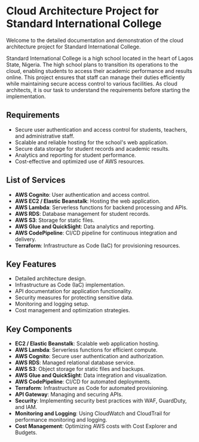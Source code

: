 # Cloud Architecture Project for Standard International College

Welcome to the detailed documentation and demonstration of the cloud architecture project for Standard International College.

Standard International College is a high school located in the heart of Lagos State, Nigeria. The high school plans to transition its operations to the cloud, enabling students to access their academic performance and results online. This project ensures that staff can manage their duties efficiently while maintaining secure access control to various facilities. As cloud architects, it is our task to understand the requirements before starting the implementation.

## Requirements
- Secure user authentication and access control for students, teachers, and administrative staff.
- Scalable and reliable hosting for the school's web application.
- Secure data storage for student records and academic results.
- Analytics and reporting for student performance.
- Cost-effective and optimized use of AWS resources.

## List of Services
- **AWS Cognito**: User authentication and access control.
- **AWS EC2 / Elastic Beanstalk**: Hosting the web application.
- **AWS Lambda**: Serverless functions for backend processing and APIs.
- **AWS RDS**: Database management for student records.
- **AWS S3**: Storage for static files.
- **AWS Glue and QuickSight**: Data analytics and reporting.
- **AWS CodePipeline**: CI/CD pipeline for continuous integration and delivery.
- **Terraform**: Infrastructure as Code (IaC) for provisioning resources.

## Key Features
- Detailed architecture design.
- Infrastructure as Code (IaC) implementation.
- API documentation for application functionality.
- Security measures for protecting sensitive data.
- Monitoring and logging setup.
- Cost management and optimization strategies.

## Key Components

- **EC2 / Elastic Beanstalk**: Scalable web application hosting.
- **AWS Lambda**: Serverless functions for efficient compute.
- **AWS Cognito**: Secure user authentication and authorization.
- **AWS RDS**: Managed relational database service.
- **AWS S3**: Object storage for static files and backups.
- **AWS Glue and QuickSight**: Data integration and visualization.
- **AWS CodePipeline**: CI/CD for automated deployments.
- **Terraform**: Infrastructure as Code for automated provisioning.
- **API Gateway**: Managing and securing APIs.
- **Security**: Implementing security best practices with WAF, GuardDuty, and IAM.
- **Monitoring and Logging**: Using CloudWatch and CloudTrail for performance monitoring and logging.
- **Cost Management**: Optimizing AWS costs with Cost Explorer and Budgets.
